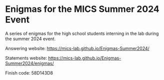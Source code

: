 # Enigmas for the MICS Summer 2024 Event

A series of enigmas for the high school students interning in the lab during the summer 2024 event.

Answering website:
https://mics-lab.github.io/Enigmas-Summer2024/

Statements website:
https://mics-lab.github.io/Enigmas-Summer2024/enigmas/

Finish code: 58D143D8